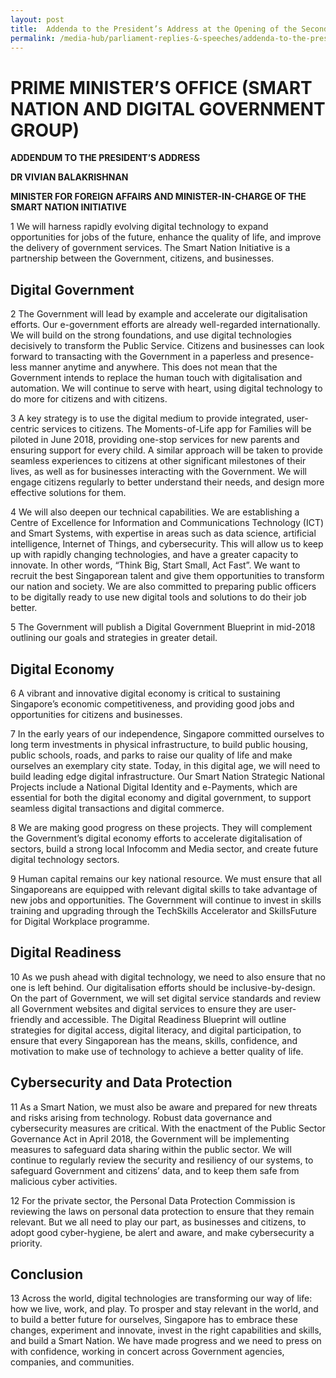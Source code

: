 ```yaml
---
layout: post
title:  Addenda to the President’s Address at the Opening of the Second Session of the 13th Parliament
permalink: /media-hub/parliament-replies-&-speeches/addenda-to-the-presidents-address-at-the-opening-of-the-second-session-of-the-13th-parliament
--- 
```


# PRIME MINISTER’S OFFICE (SMART NATION AND DIGITAL GOVERNMENT GROUP)

**ADDENDUM TO THE PRESIDENT’S ADDRESS**

**DR VIVIAN BALAKRISHNAN**

**MINISTER FOR FOREIGN AFFAIRS AND MINISTER-IN-CHARGE OF THE SMART NATION INITIATIVE**

1 We will harness rapidly evolving digital technology to expand opportunities for jobs of the future, enhance the quality of life, and improve the delivery of government services. The Smart Nation Initiative is a partnership between the Government, citizens, and businesses.

## Digital Government

2 The Government will lead by example and accelerate our digitalisation efforts. Our e-government efforts are already well-regarded internationally. We will build on the strong foundations, and use digital technologies decisively to transform the Public Service. Citizens and businesses can look forward to transacting with the Government in a paperless and presence-less manner anytime and anywhere. This does not mean that the Government intends to replace the human touch with digitalisation and automation. We will continue to serve with heart, using digital technology to do more for citizens and with citizens.

3 A key strategy is to use the digital medium to provide integrated, user-centric services to citizens. The Moments-of-Life app for Families will be piloted in June 2018, providing one-stop services for new parents and ensuring support for every child. A similar approach will be taken to provide seamless experiences to citizens at other significant milestones of their lives, as well as for businesses interacting with the Government. We will engage citizens regularly to better understand their needs, and design more effective solutions for them.

4 We will also deepen our technical capabilities. We are establishing a Centre of Excellence for Information and Communications Technology (ICT) and Smart Systems, with expertise in areas such as data science, artificial intelligence, Internet of Things, and cybersecurity. This will allow us to keep up with rapidly changing technologies, and have a greater capacity to innovate. In other words, “Think Big, Start Small, Act Fast”. We want to recruit the best Singaporean talent and give them opportunities to transform our nation and society. We are also committed to preparing public officers to be digitally ready to use new digital tools and solutions to do their job better.

5 The Government will publish a Digital Government Blueprint in mid-2018 outlining our goals and strategies in greater detail.

## Digital Economy

6 A vibrant and innovative digital economy is critical to sustaining Singapore’s economic competitiveness, and providing good jobs and opportunities for citizens and businesses.

7 In the early years of our independence, Singapore committed ourselves to long term investments in physical infrastructure, to build public housing, public schools, roads, and parks to raise our quality of life and make ourselves an exemplary city state. Today, in this digital age, we will need to build leading edge digital infrastructure. Our Smart Nation Strategic National Projects include a National Digital Identity and e-Payments, which are essential for both the digital economy and digital government, to support seamless digital transactions and digital commerce.

8 We are making good progress on these projects. They will complement the Government’s digital economy efforts to accelerate digitalisation of sectors, build a strong local Infocomm and Media sector, and create future digital technology sectors.

9 Human capital remains our key national resource. We must ensure that all Singaporeans are equipped with relevant digital skills to take advantage of new jobs and opportunities. The Government will continue to invest in skills training and upgrading through the TechSkills Accelerator and SkillsFuture for Digital Workplace programme.

## Digital Readiness

10 As we push ahead with digital technology, we need to also ensure that no one is left behind. Our digitalisation efforts should be inclusive-by-design. On the part of Government, we will set digital service standards and review all Government websites and digital services to ensure they are user-friendly and accessible. The Digital Readiness Blueprint will outline strategies for digital access, digital literacy, and digital participation, to ensure that every Singaporean has the means, skills, confidence, and motivation to make use of technology to achieve a better quality of life.

## Cybersecurity and Data Protection

11 As a Smart Nation, we must also be aware and prepared for new threats and risks arising from technology. Robust data governance and cybersecurity measures are critical. With the enactment of the Public Sector Governance Act in April 2018, the Government will be implementing measures to safeguard data sharing within the public sector. We will continue to regularly review the security and resiliency of our systems, to safeguard Government and citizens’ data, and to keep them safe from malicious cyber activities.

12 For the private sector, the Personal Data Protection Commission is reviewing the laws on personal data protection to ensure that they remain relevant. But we all need to play our part, as businesses and citizens, to adopt good cyber-hygiene, be alert and aware, and make cybersecurity a priority.

## Conclusion

13 Across the world, digital technologies are transforming our way of life: how we live, work, and play. To prosper and stay relevant in the world, and to build a better future for ourselves, Singapore has to embrace these changes, experiment and innovate, invest in the right capabilities and skills, and build a Smart Nation. We have made progress and we need to press on with confidence, working in concert across Government agencies, companies, and communities.
